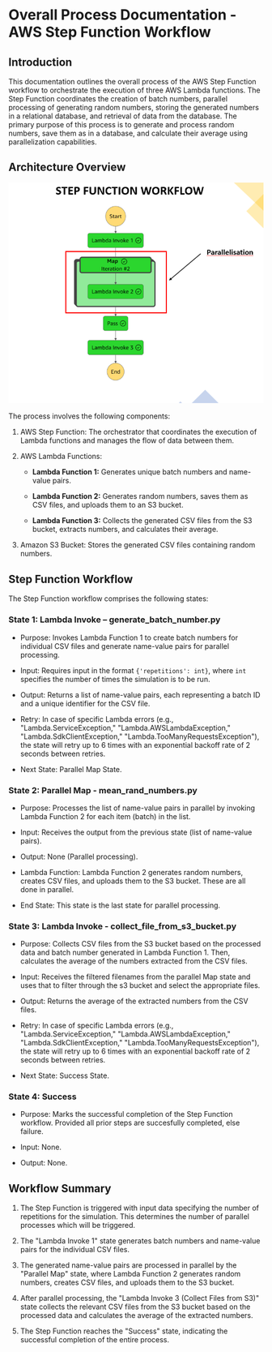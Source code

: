 # Overall Process Documentation - AWS Step Function Workflow 

  

## Introduction 

This documentation outlines the overall process of the AWS Step Function workflow to orchestrate the execution of three AWS Lambda functions. The Step Function coordinates the creation of batch numbers, parallel processing of generating random numbers, storing the generated numbers in a relational database, and retrieval of data from the database. The primary purpose of this process is to generate and process random numbers, save them as in a database, and calculate their average using parallelization capabilities. 

  

## Architecture Overview 

![Step Function Workflow Diagram](https://github.com/eriiire/LambdaStepCompute/raw/b1a2c424f10074c581f7baeff8b9b9db553b70fe/phase2/stepfunction-workflow.png)

The process involves the following components: 

  

1. AWS Step Function: The orchestrator that coordinates the execution of Lambda functions and manages the flow of data between them. 

  

2. AWS Lambda Functions: 

   - **Lambda Function 1:** Generates unique batch numbers and name-value pairs. 

   - **Lambda Function 2:** Generates random numbers, saves them as CSV files, and uploads them to an S3 bucket. 

   - **Lambda Function 3:** Collects the generated CSV files from the S3 bucket, extracts numbers, and calculates their average. 

  

3. Amazon S3 Bucket: Stores the generated CSV files containing random numbers. 

  

## Step Function Workflow 

The Step Function workflow comprises the following states: 

  

### State 1: Lambda Invoke – generate_batch_number.py

- Purpose: Invokes Lambda Function 1 to create batch numbers for individual CSV files and generate name-value pairs for parallel processing. 

- Input: Requires input in the format `{'repetitions': int}`, where `int` specifies the number of times the simulation is to be run. 

- Output: Returns a list of name-value pairs, each representing a batch ID and a unique identifier for the CSV file. 

- Retry: In case of specific Lambda errors (e.g., "Lambda.ServiceException," "Lambda.AWSLambdaException," "Lambda.SdkClientException," "Lambda.TooManyRequestsException"), the state will retry up to 6 times with an exponential backoff rate of 2 seconds between retries. 

- Next State: Parallel Map State. 

  

### State 2: Parallel Map - mean_rand_numbers.py 

 

- Purpose: Processes the list of name-value pairs in parallel by invoking Lambda Function 2 for each item (batch) in the list.

- Input: Receives the output from the previous state (list of name-value pairs). 

- Output: None (Parallel processing). 

- Lambda Function: Lambda Function 2 generates random numbers, creates CSV files, and uploads them to the S3 bucket. These are all done in parallel.
  
- End State: This state is the last state for parallel processing. 

  

### State 3: Lambda Invoke - collect_file_from_s3_bucket.py 

 

- Purpose: Collects CSV files from the S3 bucket based on the processed data and batch number generated in Lambda Function 1. Then, calculates the average of the numbers extracted from the CSV files.

- Input: Receives the filtered filenames from the parallel Map state and uses that to filter through the s3 bucket and select the appropriate files. 

- Output: Returns the average of the extracted numbers from the CSV files. 

- Retry: In case of specific Lambda errors (e.g., "Lambda.ServiceException," "Lambda.AWSLambdaException," "Lambda.SdkClientException," "Lambda.TooManyRequestsException"), the state will retry up to 6 times with an exponential backoff rate of 2 seconds between retries. 

- Next State: Success State. 

  

### State 4: Success 

- Purpose: Marks the successful completion of the Step Function workflow. Provided all prior steps are succesfully completed, else failure.

- Input: None. 

- Output: None. 

  

## Workflow Summary 

1. The Step Function is triggered with input data specifying the number of repetitions for the simulation. This determines the number of parallel processes which will be triggered.  

2. The "Lambda Invoke 1" state generates batch numbers and name-value pairs for the individual CSV files. 

3. The generated name-value pairs are processed in parallel by the "Parallel Map" state, where Lambda Function 2 generates random numbers, creates CSV files, and uploads them to the S3 bucket. 

4. After parallel processing, the "Lambda Invoke 3 (Collect Files from S3)" state collects the relevant CSV files from the S3 bucket based on the processed data and calculates the average of the extracted numbers. 

5. The Step Function reaches the "Success" state, indicating the successful completion of the entire process. 
